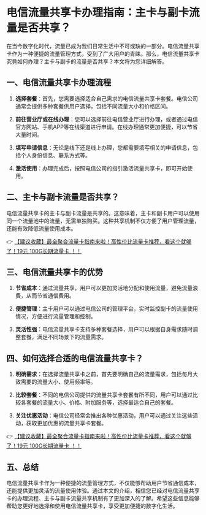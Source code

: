# 电信流量共享卡办理指南：主卡与副卡流量是否共享？

在当今数字化时代，流量已成为我们日常生活中不可或缺的一部分。电信流量共享卡作为一种便捷的流量管理方式，受到了广大用户的青睐。那么，电信流量共享卡究竟如何办理？主卡与副卡的流量是否共享？本文将为您详细解答。

## 一、电信流量共享卡办理流程

1. **选择套餐**：首先，您需要选择适合自己需求的电信流量共享卡套餐。电信公司通常会提供多种套餐供用户选择，包括不同流量大小和价格区间。

2. **前往营业厅或在线办理**：您可以选择前往电信营业厅进行办理，或者通过电信官方网站、手机APP等在线渠道进行申请。在线办理通常更加便捷，可以节省大量时间。

3. **填写申请信息**：无论是线下还是线上办理，您都需要填写相关的申请信息，包括个人身份信息、联系方式等。

4. **激活使用**：办理完成后，按照电信公司的指引激活流量共享卡，即可开始使用。

## 二、主卡与副卡流量是否共享？

电信流量共享卡的主卡与副卡流量是共享的。这意味着，主卡和副卡用户可以使用同一个流量池中的流量，无需单独购买。这种共享机制不仅方便了用户管理流量，还能有效降低流量使用成本。

👉 [【建议收藏】最全聚合流量卡指南来啦！高性价比流量卡推荐，看这个就够了！19元 100G长期流量卡 ！！](https://bit.ly/Liuliangka)

## 三、电信流量共享卡的优势

1. **节省成本**：通过流量共享，用户可以更加灵活地分配和使用流量，避免流量浪费，从而节省通信费用。

2. **便捷管理**：主卡用户可以通过电信公司的管理平台，实时监控副卡的流量使用情况，方便进行流量管理和控制。

3. **灵活性强**：电信流量共享卡支持多种套餐选择，用户可以根据自身需求随时调整套餐，满足不同场景下的流量需求。

## 四、如何选择合适的电信流量共享卡？

1. **明确需求**：在选择流量共享卡之前，首先要明确自己的流量需求，包括每月大致需要的流量大小、使用频率等。

2. **比较套餐**：不同的电信公司提供的流量共享卡套餐有所不同，用户可以通过比较各套餐的流量大小、价格、附加服务等，选择最适合自己的套餐。

3. **关注优惠活动**：电信公司经常会推出各种优惠活动，用户可以通过关注这些活动，获取更加优惠的流量共享卡套餐。

👉 [【建议收藏】最全聚合流量卡指南来啦！高性价比流量卡推荐，看这个就够了！19元 100G长期流量卡 ！！](https://bit.ly/Liuliangka)

## 五、总结

电信流量共享卡作为一种便捷的流量管理方式，不仅能够帮助用户节省通信成本，还能提供更加灵活的流量使用体验。通过本文的介绍，相信您已经对电信流量共享卡的办理流程、主卡与副卡流量共享机制有了更加深入的了解。希望这些信息能够帮助您更好地选择和使用电信流量共享卡，享受更加便捷的数字化生活。